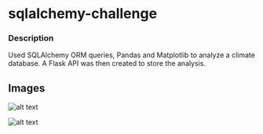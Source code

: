 # sqlalchemy-challenge

### Description
Used SQLAlchemy ORM queries, Pandas and Matplotlib to analyze a climate database. A Flask API was then created to store the analysis.

## Images
![alt text](https://github.com/laurenemilyto/sqlalchemy-challenge/blob/main/Resources/Precipitation.png)

![alt text](https://github.com/laurenemilyto/sqlalchemy-challenge/blob/main/Resources/Station.png)

